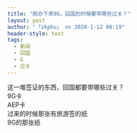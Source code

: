 ```yaml
---
title: "刚办下来9G，回国的时候要带哪些过关？"
layout: post
author: "「zkpku」 on 2020-1-12 00:19"
header-style: text
tags:
  - 新闻
  - 回国
  - G
  - 过关
---
```


<head></head>
<body>
  这一堆签证的东西，回国都要带哪些过关？
 <br> 9G卡
 <br> AEP卡
 <br> 过来的时候那张有旅游签的纸
 <br> 9G的那张纸
 <br>
</body>


